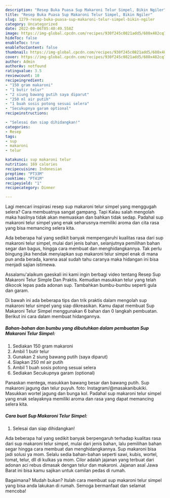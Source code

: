 ```yaml
---
description: "Resep Buka Puasa Sup Makaroni Telur Simpel, Bikin Ngiler"
title: "Resep Buka Puasa Sup Makaroni Telur Simpel, Bikin Ngiler"
slug: 1279-resep-buka-puasa-sup-makaroni-telur-simpel-bikin-ngiler
category: Uncategorized
date: 2022-09-06T05:40:49.558Z
image: https://img-global.cpcdn.com/recipes/930f245c0821add5/680x482cq70/sup-makaroni-telur-simpel-foto-resep-utama.jpg
hideToc: false
enableToc: true
enableTocContent: false
thumbnail: https://img-global.cpcdn.com/recipes/930f245c0821add5/680x482cq70/sup-makaroni-telur-simpel-foto-resep-utama.jpg
cover: https://img-global.cpcdn.com/recipes/930f245c0821add5/680x482cq70/sup-makaroni-telur-simpel-foto-resep-utama.jpg
author: Admin
authorAv: notfound
ratingvalue: 3.5
reviewcount: 10
recipeingredient:
- "150 gram makaroni"
- "1 butir telur"
- "2 siung bawang putih saya diparut"
- "250 ml air putih"
- "1 buah sosis potong sesuai selera"
- "Secukupnya garam optional"
recipeinstructions:

- "Selesai dan siap dihidangkan!"
categories:
- Resep
tags:
- sup
- makaroni
- telur

katakunci: sup makaroni telur 
nutrition: 169 calories
recipecuisine: Indonesian
preptime: "PT33M"
cooktime: "PT41M"
recipeyield: "1"
recipecategory: Dinner

---
```



Lagi mencari inspirasi resep sup makaroni telur simpel yang menggugah selera? Cara membuatnya sangat gampang. Tapi Kalau salah mengolah maka hasilnya tidak akan memuaskan dan bahkan tidak sedap. Padahal sup makaroni telur simpel yang enak seharusnya memiliki aroma dan cita rasa yang bisa memancing selera kita.


Ada beberapa hal yang sedikit banyak mempengaruhi kualitas rasa dari sup makaroni telur simpel, mulai dari jenis bahan, selanjutnya pemilihan bahan segar dan bagus, hingga cara membuat dan menghidangkannya. Tak perlu bingung jika hendak menyiapkan sup makaroni telur simpel enak di mana pun anda berada, karena asal sudah tahu caranya maka hidangan ini bisa menjadi sajian istimewa.

Assalamu&#39;alaikum gaeskali ini kami ingin berbagi video tentang Resep Sup Makaroni Telur Simple Dan Praktis. Kemudian masukkan telur yang telah dikocok lepas pada adonan sup. Tambahkan bumbu-bumbu seperti gula dan garam.


Di bawah ini ada beberapa tips dan trik praktis dalam mengolah sup makaroni telur simpel yang siap dikreasikan. Kamu dapat membuat Sup Makaroni Telur Simpel menggunakan 6 bahan dan 0 langkah pembuatan. Berikut ini cara dalam membuat hidangannya.

<!--inarticleads1-->

##### Bahan-bahan dan bumbu yang dibutuhkan dalam pembuatan Sup Makaroni Telur Simpel:

1. Sediakan 150 gram makaroni
1. Ambil 1 butir telur
1. Gunakan 2 siung bawang putih (saya diparut)
1. Siapkan 250 ml air putih
1. Ambil 1 buah sosis potong sesuai selera
1. Sediakan Secukupnya garam (optional)


Panaskan mentega, masukkan bawang besar dan bawang putih. Sup makaroni jagung dan telur puyuh. foto: Instagram/@masakanibukiki. Masukkan wortel jagung dan bunga kol. Padahal sup makaroni telur simpel yang enak selayaknya memiliki aroma dan rasa yang dapat memancing selera kita. 

<!--inarticleads2-->

##### Cara buat Sup Makaroni Telur Simpel:


1. Selesai dan siap dihidangkan!

Ada beberapa hal yang sedikit banyak berpengaruh terhadap kualitas rasa dari sup makaroni telur simpel, mulai dari jenis bahan, lalu pemilihan bahan segar hingga cara membuat dan menghidangkannya. Sup makaroni bisa jadi solusi ya mom. Selalu sedia bahan-bahan seperti sawi, kubis, wortel, tomat, telur, dll di kulkas ya mom. Cilor adalah jajanan yang terbuat dari adonan aci rebus dimasak dengan telur dan makaroni. Jajanan asal Jawa Barat ini bisa kamu sajikan untuk camilan pedas di rumah. 

Bagaimana? Mudah bukan? Itulah cara membuat sup makaroni telur simpel yang bisa anda lakukan di rumah. Semoga bermanfaat dan selamat mencoba!
